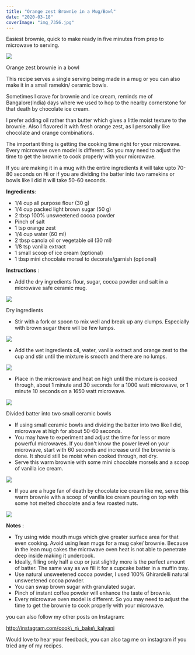 ```yaml
---
title: "Orange zest Brownie in a Mug/Bowl"
date: "2020-03-18"
coverImage: "img_7356.jpg"
---
```


Easiest brownie, quick to make ready in five minutes from prep to microwave to serving.

![](https://cooknbakekalyani.files.wordpress.com/2020/03/img_7352.jpg?w=1024)

Orange zest brownie in a bowl

This recipe serves a single serving being made in a mug or you can also make it in a small ramekin/ ceramic bowls. 

Sometimes I crave for brownie and ice cream, reminds me of Bangalore(India) days where we used to hop to the nearby cornerstone for that death by chocolate ice cream.

I prefer adding oil rather than butter which gives a little moist texture to the brownie. Also I flavored it with fresh orange zest, as I personally like chocolate and orange combinations. 

The important thing is getting the cooking time right for your microwave. Every microwave oven model is different. So you may need to adjust the time to get the brownie to cook properly with your microwave.

If you are making it in a mug with the entire ingredients it will take upto 70-80 seconds on Hi or if you are dividing the batter into two ramekins or bowls like I did it will take 50-60 seconds.

**Ingredients**:

- 1/4 cup all purpose flour (30 g)
- 1/4 cup packed light brown sugar (50 g)
- 2 tbsp 100% unsweetened cocoa powder
- Pinch of salt
- 1 tsp orange zest
- 1/4 cup water (60 ml)
- 2 tbsp canola oil or vegetable oil (30 ml)
- 1/8 tsp vanilla extract
- 1 small scoop of ice cream (optional)
- 1 tbsp mini chocolate morsel to decorate/garnish (optional)

**Instructions** :

- Add the dry ingredients flour, sugar, cocoa powder and salt in a microwave safe ceramic mug.

![](https://cooknbakekalyani.files.wordpress.com/2020/03/img_7335.jpg?w=768)

Dry ingredients

- Stir with a fork or spoon to mix well and break up any clumps. Especially with brown sugar there will be few lumps.

![](https://cooknbakekalyani.files.wordpress.com/2020/03/img_7339.jpg?w=1024)

- Add the wet ingredients oil, water, vanilla extract and orange zest to the cup and stir until the mixture is smooth and there are no lumps.

![](https://cooknbakekalyani.files.wordpress.com/2020/03/img_7341.jpg?w=1024)

- Place in the microwave and heat on high until the mixture is cooked through, about 1 minute and 30 seconds for a 1000 watt microwave, or 1 minute 10 seconds on a 1650 watt microwave.

![](https://cooknbakekalyani.files.wordpress.com/2020/03/img_7343.jpg?w=1024)

Divided batter into two small ceramic bowls

- If using small ceramic bowls and dividing the batter into two like I did, microwave at high for about 50-60 seconds.
- You may have to experiment and adjust the time for less or more powerful microwaves. If you don't know the power level on your microwave, start with 60 seconds and increase until the brownie is done. It should still be moist when cooked through, not dry.
- Serve this warm brownie with some mini chocolate morsels and a scoop of vanilla ice cream.

![](https://cooknbakekalyani.files.wordpress.com/2020/03/img_7345.jpg?w=1024)

- If you are a huge fan of death by chocolate ice cream like me, serve this warm brownie with a scoop of vanilla ice cream pouring on top with some hot melted chocolate and a few roasted nuts.

![](https://cooknbakekalyani.files.wordpress.com/2020/03/img_7356.jpg?w=768)

**Notes** : 

- Try using wide mouth mugs which give greater surface area for that even cooking. Avoid using lean mugs for a mug cake/ brownie. Because in the lean mug cakes the microwave oven heat is not able to penetrate deep inside making it undercook.
- Ideally, filling only half a cup or just slightly more is the perfect amount of batter. The same way as we fill it for a cupcake batter in a muffin tray.
- Use natural unsweetened cocoa powder, I used 100% Ghirardelli natural unsweetened cocoa powder.
- You can swap brown sugar with granulated sugar.
- Pinch of instant coffee powder will enhance the taste of brownie.
- Every microwave oven model is different. So you may need to adjust the time to get the brownie to cook properly with your microwave.

you can also follow my other posts on Instagram:

http://instagram.com/cook\_n\_bake\_kalyani

Would love to hear your feedback, you can also tag me on instagram if you tried any of my recipes.

